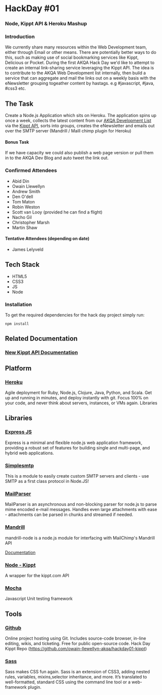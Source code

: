 # HackDay #01
### Node, Kippt API & Heroku Mashup

### Introduction

We currently share many resources within the Web Development team, either through Email or other means.
There are potentially better ways to do this, such as making use of social bookmarking services like Kippt, Delicious or Pocket.
During the first AKQA Hack Day we'd like to attempt to create an internal link-sharing service leveraging the Kippt API. The idea is to contribute to the AKQA Web Development list internally, then build a service that can aggregate and mail the links out on a weekly basis with the eNewsletter grouping togeather content by hastags. e.g #javascript, #java, #css3 etc.

## The Task
Create a Node.js Application which sits on Heroku. The application spins up once a week, collects the latest content from our [AKQA Development List](https://kippt.com/AKQA/akqa-web-development) via the [Kippt API](http://developers.kippt.com/), sorts into groups, creates the eNewsletter and emails out over the SMTP server (Mandrill / Maill chimp plugin for Heroku)

#### Bonus Task
If we have capacity we could also publish a web page version or pull them in to the AKQA Dev Blog and auto tweet the link out.



### Confirmed Attendees

* Abid Din
* Owain Llewellyn
* Andrew Smith
* Den O'dell
* Tom Maton
* Robin Weston
* Scott van Looy (provided he can find a flight)
* Nacho Gil
* Christopher Marsh
* Martin Shaw

#### Tentative Attendees (depending on date)

* James Lelyveld

## Tech Stack

* HTML5
* CSS3
* JS
* Node

### Installation
To get the required dependencies for the hack day project simply run:

```
npm install
```

## Related Documentation

### [New Kippt API Documentation](http://developers.kippt.com/)

## Platform

### [Heroku](https://www.heroku.com/)
Agile deployment for Ruby, Node.js, Clojure, Java, Python, and Scala. Get up and running in minutes, and deploy instantly with git. Focus 100% on your code, and never think about servers, instances, or VMs again.
Libraries

## Libraries

### [Express JS](http://expressjs.com/)
Express is a minimal and flexible node.js web application framework, providing a robust set of features for building single and multi-page, and hybrid web applications.

### [Simplesmtp](https://github.com/andris9/simplesmtp)
This is a module to easily create custom SMTP servers and clients - use SMTP as a first class protocol in Node.JS!

### [MailParser](https://github.com/andris9/mailparser)
MailParser is an asynchronous and non-blocking parser for node.js to parse mime encoded e-mail messages. Handles even large attachments with ease - attachments can be parsed in chunks and streamed if needed.

### [Mandrill](https://github.com/kai5263499/mandrill-node)
mandrill-node is a node.js module for interfacing with MailChimp's Mandrill API

[Documentation](https://addons.heroku.com/mandrill)

### [Node - Kippt](https://npmjs.org/package/node-kippt)
A wrapper for the kippt.com API

### [Mocha](http://visionmedia.github.io/mocha/)
Javascript Unit testing framework


## Tools

### [Github](https://github.com/)
Online project hosting using Git. Includes source-code browser, in-line editing, wikis, and ticketing. Free for public open-source code.
Hack Day Kippt Repo (https://github.com/owain-llewellyn-akqa/hackday01-kippt)

### [Sass](http://sass-lang.com/)
Sass makes CSS fun again. Sass is an extension of CSS3, adding nested rules, variables, mixins,selector inheritance, and more. It’s translated to well-formatted, standard CSS using the command line tool or a web-framework plugin.

